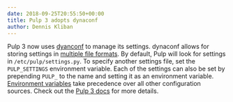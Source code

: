 ```yaml
---
date: 2018-09-25T20:55:50+00:00
title: Pulp 3 adopts dynaconf
author: Dennis Kliban
---
```

<!-- more -->
Pulp 3 now uses [dyanconf](https://dynaconf.readthedocs.io/en/latest/) to manage its settings.
dynaconf allows for storing settings in
[multiple file formats](https://dynaconf.readthedocs.io/en/latest/guides/examples.html).
By default, Pulp will look for settings in ``/etc/pulp/settings.py``. To specify another settings
file, set the ``PULP_SETTINGS`` environment variable. Each of the settings can also be set by
prepending ``PULP_`` to the name and setting it as an environment variable.
[Environment variables](https://dynaconf.readthedocs.io/en/latest/guides/environment_variables.html#environment-variables)
take precedence over all other configuration sources. Check out the
[Pulp 3 docs](https://docs.pulpproject.org/en/3.0/nightly/installation/configuration.html) for
more details.
